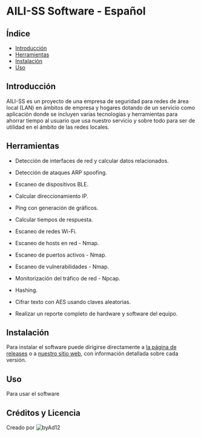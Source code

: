 # AILI-SS Software - Español

## Índice

- [Introducción](#introducción)
- [Herramientas](#herramientas)
- [Instalación](#instalación)
- [Uso](#uso)

## Introducción

AILI-SS es un proyecto de una empresa de seguridad para redes de área local (LAN) en ámbitos de empresa y hogares dotando de un servicio como aplicación donde se incluyen varias tecnologías y herramientas para ahorrar tiempo al usuario que usa nuestro servicio y sobre todo para ser de utilidad en el ámbito de las redes locales.

## Herramientas

* Detección de interfaces de red y calcular datos relacionados.
* Detección de ataques ARP spoofing.
* Escaneo de dispositivos BLE.
* Calcular direccionamiento IP.
* Ping con generación de gráficos.
* Calcular tiempos de respuesta.
* Escaneo de redes Wi-Fi.
* Escaneo de hosts en red - Nmap.
* Escaneo de puertos activos - Nmap.
* Escaneo de vulnerabilidades - Nmap.
* Monitorización del tráfico de red - Npcap.

* Hashing.
* Cifrar texto con AES usando claves aleatorias.
* Realizar un reporte completo de hardware y software del equipo.

## Instalación
 
Para instalar el software puede dirigirse directamente a [la página de releases](https://github.com/byAd12/AILI-SS/releases) o a [nuestro sitio web](https://www.aili-ss.xyz/Descargar), con información detallada sobre cada versión.

## Uso

Para usar el software 

## Créditos y Licencia

Creado por ![byAd12](https://byad12.pages.dev)
